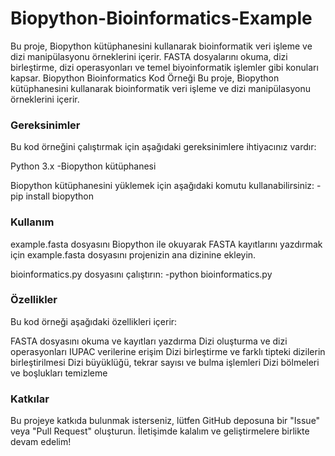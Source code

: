 # Biopython-Bioinformatics-Example
Bu proje, Biopython kütüphanesini kullanarak bioinformatik veri işleme ve dizi manipülasyonu örneklerini içerir. FASTA dosyalarını okuma, dizi birleştirme, dizi operasyonları ve temel biyoinformatik işlemler gibi konuları kapsar.
Biopython Bioinformatics Kod Örneği
Bu proje, Biopython kütüphanesini kullanarak bioinformatik veri işleme ve dizi manipülasyonu örneklerini içerir.

### Gereksinimler
Bu kod örneğini çalıştırmak için aşağıdaki gereksinimlere ihtiyacınız vardır:

Python 3.x
-Biopython kütüphanesi

Biopython kütüphanesini yüklemek için aşağıdaki komutu kullanabilirsiniz:
-pip install biopython

### Kullanım
example.fasta dosyasını Biopython ile okuyarak FASTA kayıtlarını yazdırmak için example.fasta dosyasını projenizin ana dizinine ekleyin.

bioinformatics.py dosyasını çalıştırın:
-python bioinformatics.py

### Özellikler
Bu kod örneği aşağıdaki özellikleri içerir:

FASTA dosyasını okuma ve kayıtları yazdırma
Dizi oluşturma ve dizi operasyonları
IUPAC verilerine erişim
Dizi birleştirme ve farklı tipteki dizilerin birleştirilmesi
Dizi büyüklüğü, tekrar sayısı ve bulma işlemleri
Dizi bölmeleri ve boşlukları temizleme

### Katkılar
Bu projeye katkıda bulunmak isterseniz, lütfen GitHub deposuna bir "Issue" veya "Pull Request" oluşturun. İletişimde kalalım ve geliştirmelere birlikte devam edelim!
